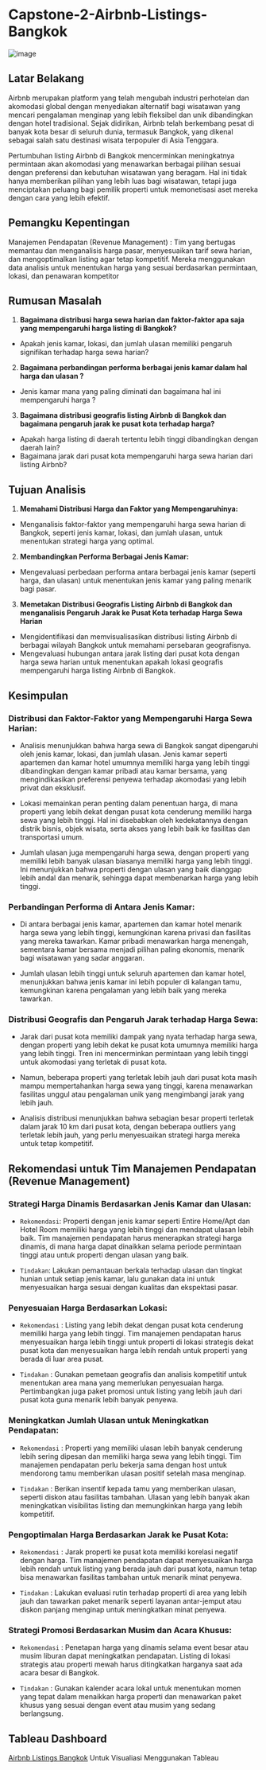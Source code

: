 # Capstone-2-Airbnb-Listings-Bangkok

![image](https://github.com/user-attachments/assets/582b8a41-b88f-46fa-96fa-c5778e50d572)

## Latar Belakang

Airbnb merupakan platform yang telah mengubah industri perhotelan dan akomodasi global dengan menyediakan alternatif bagi wisatawan yang mencari pengalaman menginap yang lebih fleksibel dan unik dibandingkan dengan hotel tradisional. Sejak didirikan, Airbnb telah berkembang pesat di banyak kota besar di seluruh dunia, termasuk Bangkok, yang dikenal sebagai salah satu destinasi wisata terpopuler di Asia Tenggara.

Pertumbuhan listing Airbnb di Bangkok mencerminkan meningkatnya permintaan akan akomodasi yang menawarkan berbagai pilihan sesuai dengan preferensi dan kebutuhan wisatawan yang beragam. Hal ini tidak hanya memberikan pilihan yang lebih luas bagi wisatawan, tetapi juga menciptakan peluang bagi pemilik properti untuk memonetisasi aset mereka dengan cara yang lebih efektif.

## Pemangku Kepentingan
Manajemen Pendapatan (Revenue Management) : Tim yang bertugas memantau dan menganalisis harga pasar, menyesuaikan tarif sewa harian, dan mengoptimalkan listing agar tetap kompetitif. Mereka menggunakan data analisis untuk menentukan harga yang sesuai berdasarkan permintaan, lokasi, dan penawaran kompetitor

## Rumusan Masalah

1. **Bagaimana distribusi harga sewa harian dan faktor-faktor apa saja yang mempengaruhi harga listing di Bangkok?**
- Apakah jenis kamar, lokasi, dan jumlah ulasan memiliki pengaruh signifikan terhadap harga sewa harian?

2. **Bagaimana perbandingan performa berbagai jenis kamar dalam hal harga dan ulasan ?**
- Jenis kamar mana yang paling diminati dan bagaimana hal ini mempengaruhi harga ?

3. **Bagaimana distribusi geografis listing Airbnb di Bangkok dan bagaimana pengaruh jarak ke pusat kota terhadap harga?**
- Apakah harga listing di daerah tertentu lebih tinggi dibandingkan dengan daerah lain?
- Bagaimana jarak dari pusat kota mempengaruhi harga sewa harian dari listing Airbnb?

## Tujuan Analisis

1. **Memahami Distribusi Harga dan Faktor yang Mempengaruhinya:**
- Menganalisis faktor-faktor yang mempengaruhi harga sewa harian di Bangkok, seperti jenis kamar, lokasi, dan jumlah ulasan, untuk menentukan strategi harga yang optimal.

2. **Membandingkan Performa Berbagai Jenis Kamar:**
- Mengevaluasi perbedaan performa antara berbagai jenis kamar (seperti harga, dan ulasan) untuk menentukan jenis kamar yang paling menarik bagi pasar.

3. **Memetakan Distribusi Geografis Listing Airbnb di Bangkok dan menganalisis Pengaruh Jarak ke Pusat Kota terhadap Harga Sewa Harian**
- Mengidentifikasi dan memvisualisasikan distribusi listing Airbnb di berbagai wilayah Bangkok untuk memahami persebaran geografisnya.
- Mengevaluasi hubungan antara jarak listing dari pusat kota dengan harga sewa harian untuk menentukan apakah lokasi geografis mempengaruhi harga listing Airbnb di Bangkok.

## Kesimpulan

### Distribusi dan Faktor-Faktor yang Mempengaruhi Harga Sewa Harian:

- Analisis menunjukkan bahwa harga sewa di Bangkok sangat dipengaruhi oleh jenis kamar, lokasi, dan jumlah ulasan. Jenis kamar seperti  apartemen dan kamar hotel umumnya memiliki harga yang lebih tinggi dibandingkan dengan kamar pribadi atau kamar bersama, yang mengindikasikan preferensi penyewa terhadap akomodasi yang lebih privat dan eksklusif.

- Lokasi memainkan peran penting dalam penentuan harga, di mana properti yang lebih dekat dengan pusat kota cenderung memiliki harga sewa yang lebih tinggi. Hal ini disebabkan oleh kedekatannya dengan distrik bisnis, objek wisata, serta akses yang lebih baik ke fasilitas dan transportasi umum.

- Jumlah ulasan juga mempengaruhi harga sewa, dengan properti yang memiliki lebih banyak ulasan biasanya memiliki harga yang lebih tinggi. Ini menunjukkan bahwa properti dengan ulasan yang baik dianggap lebih andal dan menarik, sehingga dapat membenarkan harga yang lebih tinggi.

### Perbandingan Performa di Antara Jenis Kamar:

- Di antara berbagai jenis kamar, apartemen dan kamar hotel menarik harga sewa yang lebih tinggi, kemungkinan karena privasi dan fasilitas yang mereka tawarkan. Kamar pribadi menawarkan harga menengah, sementara kamar bersama menjadi pilihan paling ekonomis, menarik bagi wisatawan yang sadar anggaran.

- Jumlah ulasan lebih tinggi untuk seluruh apartemen dan kamar hotel, menunjukkan bahwa jenis kamar ini lebih populer di kalangan tamu, kemungkinan karena pengalaman yang lebih baik yang mereka tawarkan.

### Distribusi Geografis dan Pengaruh Jarak terhadap Harga Sewa:

- Jarak dari pusat kota memiliki dampak yang nyata terhadap harga sewa, dengan properti yang lebih dekat ke pusat kota umumnya memiliki harga yang lebih tinggi. Tren ini mencerminkan permintaan yang lebih tinggi untuk akomodasi yang terletak di pusat kota.

- Namun, beberapa properti yang terletak lebih jauh dari pusat kota masih mampu mempertahankan harga sewa yang tinggi, karena menawarkan fasilitas unggul atau pengalaman unik yang mengimbangi jarak yang lebih jauh.

- Analisis distribusi menunjukkan bahwa sebagian besar properti terletak dalam jarak 10 km dari pusat kota, dengan beberapa outliers yang terletak lebih jauh, yang perlu menyesuaikan strategi harga mereka untuk tetap kompetitif.

## Rekomendasi untuk Tim Manajemen Pendapatan (Revenue Management)

### Strategi Harga Dinamis Berdasarkan Jenis Kamar dan Ulasan:

- `Rekomendasi`: Properti dengan jenis kamar seperti Entire Home/Apt dan Hotel Room memiliki harga yang lebih tinggi dan mendapat ulasan lebih baik. Tim manajemen pendapatan harus menerapkan strategi harga dinamis, di mana harga dapat dinaikkan selama periode permintaan tinggi atau untuk properti dengan ulasan yang baik.

- `Tindakan`: Lakukan pemantauan berkala terhadap ulasan dan tingkat hunian untuk setiap jenis kamar, lalu gunakan data ini untuk menyesuaikan harga sesuai dengan kualitas dan ekspektasi pasar.

### Penyesuaian Harga Berdasarkan Lokasi:

- `Rekomendasi` : Listing yang lebih dekat dengan pusat kota cenderung memiliki harga yang lebih tinggi. Tim manajemen pendapatan harus menyesuaikan harga lebih tinggi untuk properti di lokasi strategis dekat pusat kota dan menyesuaikan harga lebih rendah untuk properti yang berada di luar area pusat.

- `Tindakan` : Gunakan pemetaan geografis dan analisis kompetitif untuk menentukan area mana yang memerlukan penyesuaian harga. Pertimbangkan juga paket promosi untuk listing yang lebih jauh dari pusat kota guna menarik lebih banyak penyewa.

### Meningkatkan Jumlah Ulasan untuk Meningkatkan Pendapatan:

- `Rekomendasi` : Properti yang memiliki ulasan lebih banyak cenderung lebih sering dipesan dan memiliki harga sewa yang lebih tinggi. Tim manajemen pendapatan perlu bekerja sama dengan host untuk mendorong tamu memberikan ulasan positif setelah masa menginap.

- `Tindakan` : Berikan insentif kepada tamu yang memberikan ulasan, seperti diskon atau fasilitas tambahan. Ulasan yang lebih banyak akan meningkatkan visibilitas listing dan memungkinkan harga yang lebih kompetitif.

### Pengoptimalan Harga Berdasarkan Jarak ke Pusat Kota:

- `Rekomendasi` : Jarak properti ke pusat kota memiliki korelasi negatif dengan harga. Tim manajemen pendapatan dapat menyesuaikan harga lebih rendah untuk listing yang berada jauh dari pusat kota, namun tetap bisa menawarkan fasilitas tambahan untuk menarik minat penyewa.

- `Tindakan` : Lakukan evaluasi rutin terhadap properti di area yang lebih jauh dan tawarkan paket menarik seperti layanan antar-jemput atau diskon panjang menginap untuk meningkatkan minat penyewa.

### Strategi Promosi Berdasarkan Musim dan Acara Khusus:

- `Rekomendasi` : Penetapan harga yang dinamis selama event besar atau musim liburan dapat meningkatkan pendapatan. Listing di lokasi strategis atau properti mewah harus ditingkatkan harganya saat ada acara besar di Bangkok.

- `Tindakan` : Gunakan kalender acara lokal untuk menentukan momen yang tepat dalam menaikkan harga properti dan menawarkan paket khusus yang sesuai dengan event atau musim yang sedang berlangsung.


## Tableau Dashboard

[Airbnb Listings Bangkok](https://public.tableau.com/views/AirbnbListingsBangkok_17248580292850/AirbnbListingsBangkok?:language=en-US&publish=yes&:sid=&:redirect=auth&:display_count=n&:origin=viz_share_link)
Untuk Visualiasi Menggunakan Tableau
